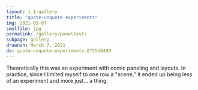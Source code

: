 ```yaml
---
layout: 1.1-gallery
title: "quote-unquote experiments"
img: 2021-03-07
smolfile: jpg
permalink: /gallery/paneltests
subpage: gallery
drawnon: March 7, 2021
da: quote-unquote-experiments-872518499
---
```

Theoretically this was an experiment with comic paneling and layouts. In practice, since I limited myself to one row a "scene," it ended up being less of an experiment and more just... a thing.